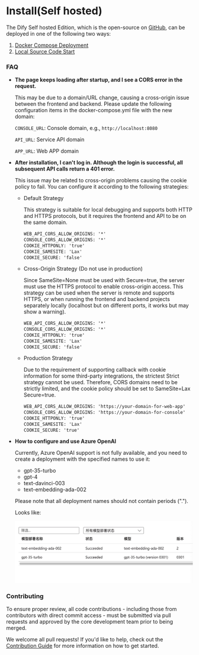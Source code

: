 # Install(Self hosted)

The Dify Self hosted Edition, which is the open-source on [GitHub](https://github.com/langgenius/dify), can be deployed in one of the following two ways:

1. [Docker Compose Deployment](https://docs.dify.ai/getting-started/install-self-hosted/docker-compose)
2. [Local Source Code Start](https://docs.dify.ai/getting-started/install-self-hosted/local-source-code)

### FAQ

*   **The page keeps loading after startup, and I see a CORS error in the request.**

    This may be due to a domain/URL change, causing a cross-origin issue between the frontend and backend. Please update the following configuration items in the docker-compose.yml file with the new domain:

    `CONSOLE_URL`: Console domain, e.g., `http://localhost:8080`

    `API_URL`: Service API domain

    `APP_URL`: Web APP domain
*   **After installation, I can't log in. Although the login is successful, all subsequent API calls return a 401 error.**

    This issue may be related to cross-origin problems causing the cookie policy to fail. You can configure it according to the following strategies:

    *   Default Strategy

        This strategy is suitable for local debugging and supports both HTTP and HTTPS protocols, but it requires the frontend and API to be on the same domain.

        ```
        WEB_API_CORS_ALLOW_ORIGINS: '*'
        CONSOLE_CORS_ALLOW_ORIGINS: '*'
        COOKIE_HTTPONLY: 'true'
        COOKIE_SAMESITE: 'Lax'
        COOKIE_SECURE: 'false'
        ```
    *   Cross-Origin Strategy (Do not use in production)

        Since SameSite=None must be used with Secure=true, the server must use the HTTPS protocol to enable cross-origin access. This strategy can be used when the server is remote and supports HTTPS, or when running the frontend and backend projects separately locally (localhost but on different ports, it works but may show a warning).

        ```
        WEB_API_CORS_ALLOW_ORIGINS: '*'
        CONSOLE_CORS_ALLOW_ORIGINS: '*'
        COOKIE_HTTPONLY: 'true'
        COOKIE_SAMESITE: 'Lax'
        COOKIE_SECURE: 'false'
        ```
    *   Production Strategy

        Due to the requirement of supporting callback with cookie information for some third-party integrations, the strictest Strict strategy cannot be used. Therefore, CORS domains need to be strictly limited, and the cookie policy should be set to SameSite=Lax Secure=true.

        ```
        WEB_API_CORS_ALLOW_ORIGINS: 'https://your-domain-for-web-app'
        CONSOLE_CORS_ALLOW_ORIGINS: 'https://your-domain-for-console'
        COOKIE_HTTPONLY: 'true'
        COOKIE_SAMESITE: 'Lax'
        COOKIE_SECURE: 'true'
        ```
*   **How to configure and use Azure OpenAI**

    Currently, Azure OpenAI support is not fully available, and you need to create a deployment with the specified names to use it:

    * gpt-35-turbo
    * gpt-4
    * text-davinci-003
    * text-embedding-ada-002

    Please note that all deployment names should not contain periods (".").

    Looks like:

    ![](<../../.gitbook/assets/image (33).png>)

### Contributing

To ensure proper review, all code contributions - including those from contributors with direct commit access - must be submitted via pull requests and approved by the core development team prior to being merged.

We welcome all pull requests! If you'd like to help, check out the [Contribution Guide](https://github.com/langgenius/dify/blob/main/CONTRIBUTING.md) for more information on how to get started.
